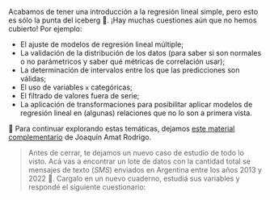 Acabamos de tener una introducción a la regresión lineal simple, pero esto es sólo la punta del iceberg 🧊. ¡Hay muchas cuestiones aún que no hemos cubierto! Por ejemplo: 

  * El ajuste de modelos de regresión lineal múltiple; 
  * La validación de la distribución de los datos (para saber si son normales o no parámetricos y saber qué métricas de correlación usar);
  * La determinación de intervalos entre los que las predicciones son válidas;
  * El uso de variables `x` categóricas;
  * El filtrado de valores fuera de serie;
  * La aplicación de transformaciones para posibilitar aplicar modelos de regresión lineal en (algunas) relaciones que no lo son a primera vista. 

:link: Para continuar explorando estas temáticas, dejamos [este material complementario](https://www.cienciadedatos.net/documentos/py10-regresion-lineal-python.html) de Joaquín Amat Rodrigo.  
 
> Antes de cerrar, te dejamos un nuevo caso de estudio de todo lo visto. Acá vas a encontrar un lote de datos con la cantidad total se mensajes de texto (_SMS_) enviados en Argentina entre los años 2013 y 2022 :vibration_mode:. Cargalo en un nuevo cuaderno, estudiá sus variables y respondé el siguiente cuestionario:
